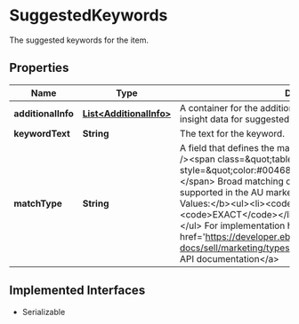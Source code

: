 

# SuggestedKeywords

The suggested keywords for the item.
## Properties

Name | Type | Description | Notes
------------ | ------------- | ------------- | -------------
**additionalInfo** | [**List&lt;AdditionalInfo&gt;**](AdditionalInfo.md) | A container for the additional information and compiled insight data for suggested keywords.  |  [optional]
**keywordText** | **String** | The text for the keyword. |  [optional]
**matchType** | **String** | A field that defines the match type for the keyword.&lt;br /&gt;&lt;br /&gt;&lt;span class&#x3D;\&quot;tablenote\&quot;&gt;&lt;span style&#x3D;\&quot;color:#004680\&quot;&gt;&lt;strong&gt;Note:&lt;/strong&gt;&lt;/span&gt; Broad matching of keywords is currently only supported in the AU marketplace.&lt;/span&gt;&lt;br /&gt;&lt;b&gt;Valid Values:&lt;/b&gt;&lt;ul&gt;&lt;li&gt;&lt;code&gt;BROAD&lt;/code&gt;&lt;/li&gt;&lt;li&gt;&lt;code&gt;EXACT&lt;/code&gt;&lt;/li&gt;&lt;li&gt;&lt;code&gt;PHRASE&lt;/code&gt;&lt;/li&gt;&lt;/ul&gt; For implementation help, refer to &lt;a href&#x3D;&#39;https://developer.ebay.com/api-docs/sell/marketing/types/pls:MatchTypeEnum&#39;&gt;eBay API documentation&lt;/a&gt; |  [optional]


## Implemented Interfaces

* Serializable


